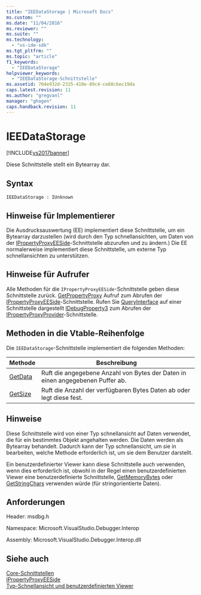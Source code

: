```yaml
---
title: "IEEDataStorage | Microsoft Docs"
ms.custom: ""
ms.date: "11/04/2016"
ms.reviewer: ""
ms.suite: ""
ms.technology: 
  - "vs-ide-sdk"
ms.tgt_pltfrm: ""
ms.topic: "article"
f1_keywords: 
  - "IEEDataStorage"
helpviewer_keywords: 
  - "IEEDataStorage-Schnittstelle"
ms.assetid: 704e932d-2325-410e-89c4-ce88c6ec19da
caps.latest.revision: 11
ms.author: "gregvanl"
manager: "ghogen"
caps.handback.revision: 11
---
```

# IEEDataStorage
[!INCLUDE[vs2017banner](../../../code-quality/includes/vs2017banner.md)]

Diese Schnittstelle stellt ein Bytearray dar.  
  
## Syntax  
  
```  
IEEDataStorage : IUnknown  
```  
  
## Hinweise für Implementierer  
 Die Ausdrucksauswertung \(EE\) implementiert diese Schnittstelle, um ein Bytearray darzustellen \(wird durch den Typ schnellansichten, um Daten von der [IPropertyProxyEESide](../../../extensibility/debugger/reference/ipropertyproxyeeside.md)\-Schnittstelle abzurufen und zu ändern.\)  Die EE normalerweise implementiert diese Schnittstelle, um externe Typ schnellansichten zu unterstützen.  
  
## Hinweise für Aufrufer  
 Alle Methoden für die `IPropertyProxyEESide`\-Schnittstelle geben diese Schnittstelle zurück.  [GetPropertyProxy](../../../extensibility/debugger/reference/ipropertyproxyprovider-getpropertyproxy.md) Aufruf zum Abrufen der [IPropertyProxyEESide](../../../extensibility/debugger/reference/ipropertyproxyeeside.md)\-Schnittstelle.  Rufen Sie [QueryInterface](/visual-cpp/atl/queryinterface) auf einer Schnittstelle dargestellt [IDebugProperty3](../../../extensibility/debugger/reference/idebugproperty3.md) zum Abrufen der [IPropertyProxyProvider](../../../extensibility/debugger/reference/ipropertyproxyprovider.md)\-Schnittstelle.  
  
## Methoden in die Vtable\-Reihenfolge  
 Die `IEEDataStorage`\-Schnittstelle implementiert die folgenden Methoden:  
  
|Methode|Beschreibung|  
|-------------|------------------|  
|[GetData](../../../extensibility/debugger/reference/ieedatastorage-getdata.md)|Ruft die angegebene Anzahl von Bytes der Daten in einen angegebenen Puffer ab.|  
|[GetSize](../../../extensibility/debugger/reference/ieedatastorage-getsize.md)|Ruft die Anzahl der verfügbaren Bytes Daten ab oder legt diese fest.|  
  
## Hinweise  
 Diese Schnittstelle wird von einer Typ schnellansicht auf Daten verwendet, die für ein bestimmtes Objekt angehalten werden.  Die Daten werden als Bytearray behandelt. Dadurch kann der Typ schnellansicht, um sie in bearbeiten, welche Methode erforderlich ist, um sie dem Benutzer darstellt.  
  
 Ein benutzerdefinierter Viewer kann diese Schnittstelle auch verwenden, wenn dies erforderlich ist, obwohl in der Regel einen benutzerdefinierten Viewer eine benutzerdefinierte Schnittstelle, [GetMemoryBytes](../../../extensibility/debugger/reference/idebugproperty2-getmemorybytes.md) oder [GetStringChars](../../../extensibility/debugger/reference/idebugproperty3-getstringchars.md) verwenden würde \(für stringorientierte Daten\).  
  
## Anforderungen  
 Header: msdbg.h  
  
 Namespace: Microsoft.VisualStudio.Debugger.Interop  
  
 Assembly: Microsoft.VisualStudio.Debugger.Interop.dll  
  
## Siehe auch  
 [Core\-Schnittstellen](../../../extensibility/debugger/reference/core-interfaces.md)   
 [IPropertyProxyEESide](../../../extensibility/debugger/reference/ipropertyproxyeeside.md)   
 [Typ\-Schnellansicht und benutzerdefinierten Viewer](../../../extensibility/debugger/type-visualizer-and-custom-viewer.md)
